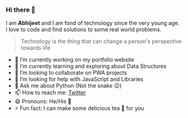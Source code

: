### Hi there 👋
I am __Abhijeet__ and I am fond of technology since the very young age. <br>
I love to code and find solutions to some real world problems.

> Technology is the thing that can change 
> a person's perspective towards life


- 🔭 I’m currently working on my portfolio website
- 🌱 I’m currently learning and exploring about Data Structures
- 👯 I’m looking to collaborate on PWA projects
- 🤔 I’m looking for help with JavaScript and Libraries
- 💬 Ask me about Python (Not the snake :wink:)
- 📫 How to reach me: [Twitter](https://twitter.com/coderAbhii)
- 😄 Pronouns: He/His :boy:
- ⚡ Fun fact: I can make some delicious tea :tea: for you
